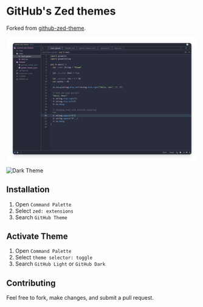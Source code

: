 # GitHub's Zed themes

Forked from [github-zed-theme](https://github.com/PyaeSoneAungRgn/github-zed-theme).

![Gleam Dark Theme](./imgs/gleam.png)

![Dark Theme](./art/dark.png)

## Installation

1. Open `Command Palette`
2. Select `zed: extensions`
3. Search `GitHub Theme`

## Activate Theme

1. Open `Command Palette`
2. Select `theme selector: toggle`
3. Search `GitHub Light` or `GitHub Dark`

## Contributing

Feel free to fork, make changes, and submit a pull request.
